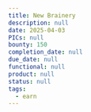```yaml
---
title: New Brainery
description: null
date: 2025-04-03
PICs: null
bounty: 150
completion_date: null
due_date: null
functional: null
product: null
status: null
tags:
  - earn
---
```

